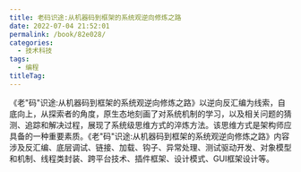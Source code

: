 ```yaml
---
title: 老码识途:从机器码到框架的系统观逆向修炼之路
date: 2022-07-04 21:52:01
permalink: /book/82e028/
categories:
  - 技术科技
tags:
  - 编程
titleTag: 
---
```


《老"码"识途:从机器码到框架的系统观逆向修炼之路》以逆向反汇编为线索，自底向上，从探索者的角度，原生态地刻画了对系统机制的学习，以及相关问题的猜测、追踪和解决过程，展现了系统级思维方式的淬炼方法。该思维方式是架构师应具备的一种重要素质。《老"码"识途:从机器码到框架的系统观逆向修炼之路》内容涉及反汇编、底层调试、链接、加载、钩子、异常处理、测试驱动开发、对象模型和机制、线程类封装、跨平台技术、插件框架、设计模式、GUI框架设计等。

<!-- more -->

<BookShelf
album="https://cdn.staticaly.com/gh/jonsam-ng/image-hosting@master/oxygen-space/image.4fhgab617wq0.webp"
:pages="344"
link="https://www.aliyundrive.com/s/PZMJb5inA7m"
douban="https://book.douban.com/subject/19930393/"
author="韩宏"
publisher="电子工业出版社"
intro="《老码识途:从机器码到框架的系统观逆向修炼之路》内容涉及反汇编、底层调试、链接、加载、钩子、异常处理、测试驱动开发、对象模型和机制、线程类封装、跨平台技术、插件框架、设计模式、GUI框架设计等。"
lang="中文"
/>
